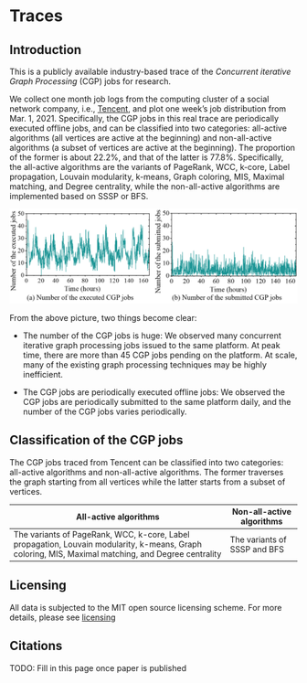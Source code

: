 # Traces

## Introduction
This is a publicly available industry-based trace of the _Concurrent iterative Graph Processing_ (CGP) jobs for research. 

We collect one month job logs from the computing cluster of a social network company, i.e., [Tencent](https://www.tencent.com/en-us/about.html/), and plot one week’s job distribution from Mar. 1, 2021. Specifically, the CGP jobs in this real trace are periodically executed offline jobs, and can be classified into two categories: all-active algorithms (all vertices are active at the beginning) and non-all-active algorithms (a subset of vertices are active at the beginning). The proportion of the former is about 22.2%, and that of the latter is 77.8%. Specifically, the all-active algorithms are the variants of PageRank, WCC, k-core, Label propagation, Louvain modularity, k-means, Graph coloring, MIS, Maximal matching, and Degree centrality, while the non-all-active algorithms are implemented based on SSSP or BFS.

![traces](Figures/traces.png)

From the above picture, two things become clear:
- The number of the CGP jobs is huge: We observed many concurrent iterative graph processing jobs issued to the same platform. At peak time, there are more than 45 CGP jobs pending on the platform. At scale, many of the existing graph processing techniques may be highly inefficient.

- The CGP jobs are periodically executed offline jobs: We observed the CGP jobs are periodically submitted to the same platform daily, and the number of the CGP jobs varies   periodically.

## Classification of the CGP jobs
The CGP jobs traced from Tencent can be classified into two categories: all-active algorithms and non-all-active algorithms. The former traverses the graph starting from all vertices while the latter starts from a subset of vertices.

| All-active algorithms | Non-all-active algorithms |
| ----- | ----------- |
|  The variants of PageRank, WCC, k-core, Label propagation, Louvain modularity, k-means, Graph coloring, MIS, Maximal matching, and Degree centrality | The variants of SSSP and BFS | 



## Licensing 
All data is subjected to the MIT open source licensing scheme. 
For more details, please see [licensing](LICENSE)

## Citations
TODO: Fill in this page once paper is published
